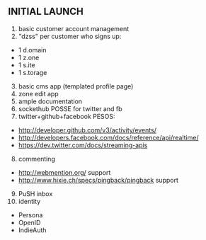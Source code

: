 INITIAL LAUNCH
--------------
1) basic customer account management
2) "dzss" per customer who signs up:
  - 1 d.omain
  - 1 z.one
  - 1 s.ite
  - 1 s.torage
3) basic cms app (templated profile page)
4) zone edit app
5) ample documentation
6) sockethub POSSE for twitter and fb
7) twitter+github+facebook PESOS:
  - http://developer.github.com/v3/activity/events/
  - http://developers.facebook.com/docs/reference/api/realtime/
  - https://dev.twitter.com/docs/streaming-apis 
8) commenting
  - http://webmention.org/ support
  - http://www.hixie.ch/specs/pingback/pingback support
9) PuSH inbox
10) identity
  - Persona
  - OpenID
  - IndieAuth
